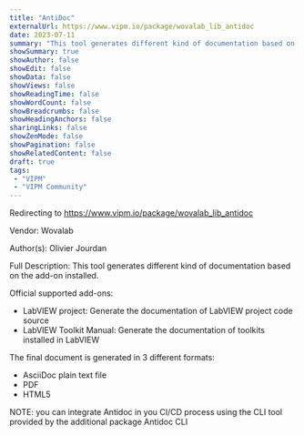 ```yaml
---
title: "AntiDoc"
externalUrl: https://www.vipm.io/package/wovalab_lib_antidoc
date: 2023-07-11
summary: "This tool generates different kind of documentation based on the add-on installed."
showSummary: true
showAuthor: false
showEdit: false
showData: false
showViews: false
showReadingTime: false
showWordCount: false
showBreadcrumbs: false
showHeadingAnchors: false
sharingLinks: false
showZenMode: false
showPagination: false
showRelatedContent: false
draft: true
tags:
 - "VIPM"
 - "VIPM Community"
---
```


Redirecting to https://www.vipm.io/package/wovalab_lib_antidoc

Vendor: Wovalab

Author(s): Olivier Jourdan
 
Full Description:
This tool generates different kind of documentation based on the add-on installed.

Official supported add-ons:
 - LabVIEW project: Generate the documentation of LabVIEW project code source
 - LabVIEW Toolkit Manual: Generate the documentation of toolkits installed in LabVIEW

The final document is generated in 3 different formats:
 - AsciiDoc plain text file
 - PDF
 - HTML5

NOTE: you can integrate Antidoc in you CI/CD process using the CLI tool provided by the additional package Antidoc CLI